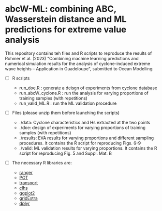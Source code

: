 # abcW-ML: combining ABC, Wasserstein distance and ML predictions for extreme value analysis

This repository contains teh files and R scripts to reproduce the results of Rohmer et al. (2023) "Combining machine learning predictions and numerical simulation results for the analysis of cyclone-induced extreme wave heights – Application in Guadeloupe", submitted to Ocean Modelling

- [ ] R scripts
  - run_doe.R : generate a deisgn of experiments from cyclone database
  - run_abcW_cyclone.R : run the analysis for varying proportions of training samples (with repetitions)
  - run_valid_ML.R : run the ML validation procedure

- [ ] Files (please unzip them before launching the scripts)
  - ./data: Cyclone characteristics and Hs extracted at the two points
  - ./doe: design of experiments for varying proportions of training samples (with repetitions)
  - ./results: EVA results for varying proportions and different sampling procedures. It contains the R script for reproducing Figs. 6-9
  - ./valid: ML validation results for varying proportions. It contains the R script for reproducing Fig. 5 and Suppl. Mat. B 

- [ ] The necessary R libraries are:
  - [ranger](https://cran.r-project.org/web/packages/ranger/index.html)
  - [POT](https://cran.r-project.org/web/packages/POT/index.html)
  - [transport](https://cran.r-project.org/web/packages/transport/index.html)
  - [clhs](https://cran.r-project.org/web/packages/clhs/index.html)
  - [ggplot2](https://cran.r-project.org/web/packages/ggplot2/index.html)
  - [gridExtra](https://cran.r-project.org/web/packages/gridExtra/index.html)
  - [dplyr](https://cran.r-project.org/web/packages/dplyr/index.html)
